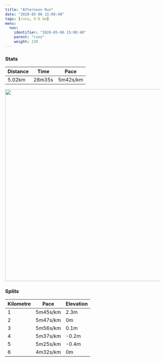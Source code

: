 ```yaml
---
title: "Afternoon Run"
date: "2020-05-06 15:00:40"
tags: [runs, 5-6 km]
menu:
  nav:
    identifier: "2020-05-06 15:00:40"
    parent: "runs"
    weight: 130
---
```


### Stats

| Distance | Time | Pace |
|----------|------|------|
|5.02km|28m35s|5m42s/km|

<img src='https://maps.googleapis.com/maps/api/staticmap?maptype=terrain&path=enc:kkjeIzdyL]y@FSKg@?QBs@DSHQZa@~AgA\o@b@k@LU`@c@F]a@{@Qi@IME[DEF@PJJH`@lAt@bBPr@HPL@LE`@w@Ts@F_@?wAIo@Mk@EIWMSi@KGM?]OI?_@RMTUnA?n@^bAp@rA\bALXDDJMbAoBDi@?u@Iu@W_AWe@WYk@KQMUDOJMTMr@Mj@@Rn@jBb@`A\~@R^F@JK~@iBDc@A}@Gk@Ka@Yu@[m@KKm@UQ?EBYNMT[`B@XDPlBpET`@FABC`@}@b@q@BYAeASqAOk@[g@QW{@UUDQJKVMv@Kd@ALBPf@nAl@`Ab@xAFJFFHIXe@d@eABM@_@Cy@I}@I_@S_@[_@QOc@UWA[NILO~@Oh@?VHX~@tBNXh@tADBDAf@u@^{@BW?}@Ek@Ga@Y_AUg@MQWKUCUFO@URGJYvAFz@H`@J\h@hAd@lALJJCr@kATg@DW?g@ImAOu@Oa@QUEQOQQIYGQ@[PIHGLMv@Oh@?LBT`BhEZl@BBF?`@y@h@qA@Q?m@Gy@YgAm@mAi@SYBQLGHKVOn@Oh@AVBLz@`CVj@Rn@X^H?fA}B@O@aAK{@Ic@Oc@Yc@M_@QGOMQEQFWNEHe@lBAPBTXj@`@rA`@~@Vt@Rb@^rA?LF@DHVdAXx@h@`AHRBCDMFK\[l@YnAa@JAHFVf@v@bEFt@Tl@AX@VVnB?hCCRELIDu@S]CI@SHu@Hi@KWKqASk@E]Ge@?QGSAIKYDc@MSWI[?_@I[Yq@]m@KYMkAIa@Uq@&key=AIzaSyBPVQ_iynBzLujdhfLzy8Z-5zczbktE55k&size=800x800&scale=2&markers=color:yellow|label:S|53.47014,-2.26398&markers=color:green|label:F|53.46956000000001,-2.264250000000001' width='625' />

### Splits

| Kilometre | Pace | Elevation |
|------|------|-----------|
|1|5m45s/km|2.3m|
|2|5m47s/km|0m|
|3|5m56s/km|0.1m|
|4|5m37s/km|-0.2m|
|5|5m25s/km|-0.4m|
|6|4m32s/km|0m|
